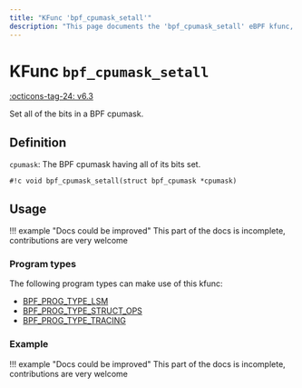 ```yaml
---
title: "KFunc 'bpf_cpumask_setall'"
description: "This page documents the 'bpf_cpumask_setall' eBPF kfunc, including its defintion, usage, program types that can use it, and examples."
---
```

# KFunc `bpf_cpumask_setall`

<!-- [FEATURE_TAG](bpf_cpumask_setall) -->
[:octicons-tag-24: v6.3](https://github.com/torvalds/linux/commit/516f4d3397c9e90f4da04f59986c856016269aa1)
<!-- [/FEATURE_TAG] -->

Set all of the bits in a BPF cpumask.

## Definition

`cpumask`: The BPF cpumask having all of its bits set.

<!-- [KFUNC_DEF] -->
`#!c void bpf_cpumask_setall(struct bpf_cpumask *cpumask)`
<!-- [/KFUNC_DEF] -->

## Usage

!!! example "Docs could be improved"
    This part of the docs is incomplete, contributions are very welcome

### Program types

The following program types can make use of this kfunc:

<!-- [KFUNC_PROG_REF] -->
- [BPF_PROG_TYPE_LSM](../program-type/BPF_PROG_TYPE_LSM.md)
- [BPF_PROG_TYPE_STRUCT_OPS](../program-type/BPF_PROG_TYPE_STRUCT_OPS.md)
- [BPF_PROG_TYPE_TRACING](../program-type/BPF_PROG_TYPE_TRACING.md)
<!-- [/KFUNC_PROG_REF] -->

### Example

!!! example "Docs could be improved"
    This part of the docs is incomplete, contributions are very welcome

